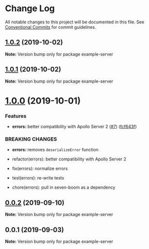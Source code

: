 # Change Log

All notable changes to this project will be documented in this file.
See [Conventional Commits](https://conventionalcommits.org) for commit guidelines.

## [1.0.2](https://github.com/gramps-graphql/gramps/compare/example-server@1.0.1...example-server@1.0.2) (2019-10-02)

**Note:** Version bump only for package example-server





## [1.0.1](https://github.com/gramps-graphql/gramps/compare/example-server@1.0.0...example-server@1.0.1) (2019-10-02)

**Note:** Version bump only for package example-server





# [1.0.0](https://github.com/gramps-graphql/gramps/compare/example-server@0.0.2...example-server@1.0.0) (2019-10-01)


### Features

* **errors:** better compatibility with Apollo Server 2 ([#7](https://github.com/gramps-graphql/gramps/issues/7)) ([fcf643f](https://github.com/gramps-graphql/gramps/commit/fcf643f))


### BREAKING CHANGES

* **errors:** removes `deserializeError` function

* refactor(errors): better compatibility with Apollo Server 2

* fix(errors): normalize errors

* test(errors): re-write tests

* chore(errors): pull in seven-boom as a dependency





## [0.0.2](https://github.com/gramps-graphql/gramps/compare/example-server@0.0.1...example-server@0.0.2) (2019-09-10)

**Note:** Version bump only for package example-server





## 0.0.1 (2019-09-03)

**Note:** Version bump only for package example-server
